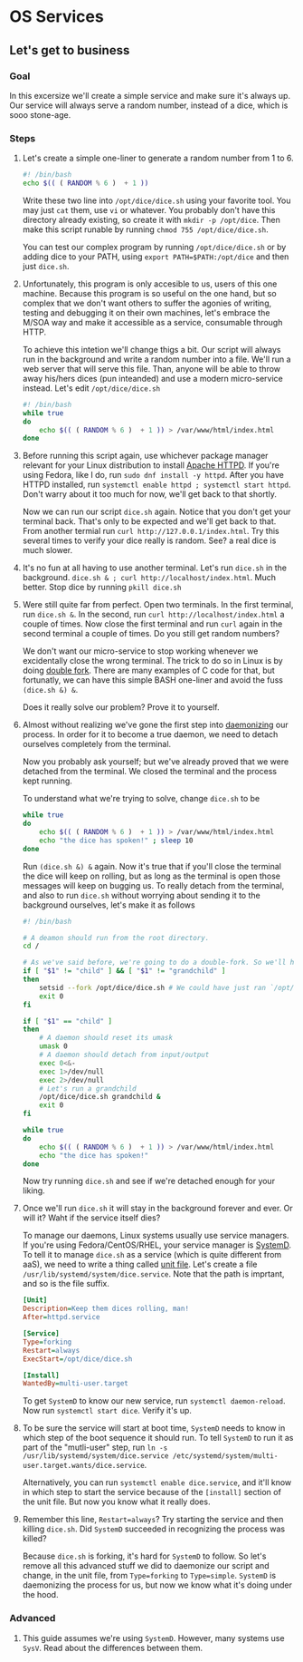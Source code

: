 # OS Services

## Let's get to business

### Goal

In this excersize we'll create a simple service and make sure it's always up. Our service will always serve a random number, instead of a dice, which is sooo stone-age.

### Steps

1. Let's create a simple one-liner to generate a random number from 1 to 6.

   ```bash
   #! /bin/bash
   echo $(( ( RANDOM % 6 )  + 1 ))
   ```

   Write these two line into `/opt/dice/dice.sh` using your favorite tool. You may just `cat` them, use `vi` or whatever. You probably don't have this directory already existing, so create it with `mkdir -p /opt/dice`. Then make this script runable by running `chmod 755 /opt/dice/dice.sh`.

   You can test our complex program by running `/opt/dice/dice.sh` or by adding dice to your PATH, using `export PATH=$PATH:/opt/dice` and then just `dice.sh`.

1. Unfortunately, this program is only accesible to us, users of this one machine. Because this program is so useful on the one hand, but so complex that we don't want others to suffer the agonies of writing, testing and debugging it on their own machines, let's embrace the M/SOA way and make it accessible as a service, consumable through HTTP.

   To achieve this intetion we'll change thigs a bit. Our script will always run in the background and write a random number into a file. We'll run a web server that will serve this file. Than, anyone will be able to throw away his/hers dices (pun inteanded) and use a modern micro-service instead. Let's edit `/opt/dice/dice.sh`

   ```bash
   #! /bin/bash
   while true
   do
       echo $(( ( RANDOM % 6 )  + 1 )) > /var/www/html/index.html
   done
   ```

1. Before running this script again, use whichever package manager relevant for your Linux distribution to install [Apache HTTPD](https://apache.org/httpd). If you're using Fedora, like I do, run `sudo dnf install -y httpd`. After you have HTTPD installed, run `systemctl enable httpd ; systemctl start httpd`. Don't warry about it too much for now, we'll get back to that shortly.

   Now we can run our script `dice.sh` again. Notice that you don't get your terminal back. That's only to be expected and we'll get back to that. From another termial run `curl http://127.0.0.1/index.html`. Try this several times to verify your dice really is random. See? a real dice is much slower.

1. It's no fun at all having to use another terminal. Let's run `dice.sh` in the background. `dice.sh & ; curl http://localhost/index.html`. Much better. Stop dice by running `pkill dice.sh`

1. Were still quite far from perfect. Open two terminals. In the first terminal, run `dice.sh &`. In the second, run `curl http://localhost/index.html` a couple of times. Now close the first terminal and run `curl` again in the second terminal a couple of times. Do you still get random numbers?

   We don't want our micro-service to stop working whenever we excidentally close the wrong terminal. The trick to do so in Linux is by doing [double fork](https://thinkiii.blogspot.com/2009/12/double-fork-to-avoid-zombie-process.html). There are many examples of C code for that, but fortunatly, we can have this simple BASH one-liner and avoid the fuss `(dice.sh &) &`.

   Does it really solve our problem? Prove it to yourself.

1. Almost without realizing we've gone the first step into [daemonizing](https://www.commandlinux.com/man-page/man7/daemon.7.html) our process. In order for it to become a true daemon, we need to detach ourselves completely from the terminal.

   Now you probably ask yourself; but we've already proved that we were detached from the terminal. We closed the terminal and the process kept running.

   To understand what we're trying to solve, change `dice.sh` to be

   ```bash
   while true
   do
       echo $(( ( RANDOM % 6 )  + 1 )) > /var/www/html/index.html
       echo "the dice has spoken!" ; sleep 10
   done
   ```

   Run `(dice.sh &) &` again. Now it's true that if you'll close the terminal the dice will keep on rolling, but as long as the terminal is open those messages will keep on bugging us. To really detach from the terminal, and also to run `dice.sh` without worrying about sending it to the background ourselves, let's make it as follows

   ```bash
   #! /bin/bash

   # A deamon should run from the root directory.
   cd /

   # As we've said before, we're going to do a double-fork. So we'll have a child and a grand child.
   if [ "$1" != "child" ] && [ "$1" != "grandchild" ]
   then
       setsid --fork /opt/dice/dice.sh # We could have just ran `/opt/dice/dice.sh &` , but now you'll read man setsid :)
       exit 0
   fi

   if [ "$1" == "child" ]
   then
       # A daemon should reset its umask
       umask 0
       # A daemon should detach from input/output
       exec 0<&-
       exec 1>/dev/null
       exec 2>/dev/null
       # Let's run a grandchild
       /opt/dice/dice.sh grandchild &
       exit 0
   fi

   while true
   do
       echo $(( ( RANDOM % 6 )  + 1 )) > /var/www/html/index.html
       echo "the dice has spoken!"
   done
   ```

   Now try running `dice.sh` and see if we're detached enough for your liking.

1. Once we'll run `dice.sh` it will stay in the background forever and ever. Or will it? Waht if the service itself dies?

   To manage our daemons, Linux systems usually use service managers. If you're using Fedora/CentOS/RHEL, your service manager is [SystemD](https://systemd.io). To tell it to manage `dice.sh` as a service (which is quite different from aaS), we need to write a thing called [unit file](https://www.freedesktop.org/software/systemd/man/systemd.unit.html). Let's create a file `/usr/lib/systemd/system/dice.service`. Note that the path is imprtant, and so is the file suffix.

   ```ini
   [Unit]
   Description=Keep them dices rolling, man!
   After=httpd.service

   [Service]
   Type=forking
   Restart=always
   ExecStart=/opt/dice/dice.sh

   [Install]
   WantedBy=multi-user.target
   ```

   To get `SystemD` to know our new service, run `systemctl daemon-reload`. Now run `systemctl start dice`. Verify it's up.

1. To be sure the service will start at boot time, `SystemD` needs to know in which step of the boot sequence it should run. To tell `SystemD` to run it as part of the "mutli-user" step, run `ln -s /usr/lib/systemd/system/dice.service /etc/systemd/system/multi-user.target.wants/dice.service`.

   Alternatively, you can run `systemctl enable dice.service`, and it'll know in which step to start the service because of the `[install]` section of the unit file. But now you know what it really does.

1. Remember this line, `Restart=always`? Try starting the service and then killing `dice.sh`. Did `SystemD` succeeded in recognizing the process was killed?

   Because `dice.sh` is forking, it's hard for `SystemD` to follow. So let's remove all this advanced stuff we did to daemonize our script and change, in the unit file, from `Type=forking` to `Type=simple`. `SystemD` is daemonizing the process for us, but now we know what it's doing under the hood.

### Advanced

1. This guide assumes we're using `SystemD`. However, many systems use `SysV`. Read about the differences between them.
